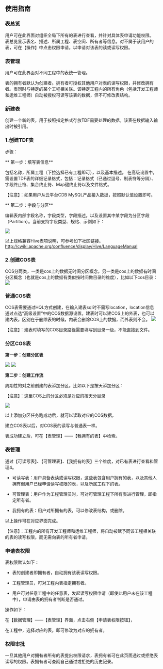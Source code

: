 ## 使用指南

### 表总览

用户可在此界面对组织全局下所有的表进行查看，并针对具体表申请功能权限。
表总览显示表名、描述、所属工程、表空间、所有者等信息。对不属于该用户的表，可在【操作】中点击权限申请，以申请对该表的读或读写权限。

### 表管理

用户可在此界面对不同工程中的表统一管理。

表的拥有者默认为创建者。拥有者可授权其他用户对表的读写权限，并修改拥有者。表同时与特定的某个工程相关联。该特定工程内的所有角色（包括开发工程师和运维工程师）自动被授权可读写该表的数据，但不可修改表结构。

### 新建表

创建一个新的表，用于按照指定格式存放TDF需要处理的数据。该表在数据输入输出时被引用。

### 1.创建TDF表

步骤：

** 第一步：填写表信息**

包括名称，所属工程（下拉选择已有工程即可），以及基本描述。
在高级设置中，需设置TDF表的详细记录格式，包括：记录格式（已通过逗号、制表符等分隔）、字段终止符、集合终止符、Map键终止符以及文件格式。

【注意】：如果用户从云平台CDB MySQL产品接入数据，按照默认值设置即可。

** 第二步：字段与分区**

编辑表内部字段名称，字段类型，字段描述，以及设置其中某字段为分区字段（Partition）。当前支持字段类型、规格、示例如下：

![](http://imgcache.tcecqpoc.fsphere.cn/image/mc.qcloudimg.com/static/img/b7b079fbc49bea3c7a1454af44827550/image.png)

以上规格兼容Hive表项说明，可参考如下社区链接。
http://cwiki.apache.org/confluence/display/Hive/LanguageManual

### 2.创建COS表

COS分两类，一类是cos上的数据无时间分区概念，另一类是cos上的数据有时间分区概念（也就是cos上的数据有类似按时间做目录的维度），比如以下cos目录：
![](http://imgcache.tcecqpoc.fsphere.cn/image/mc.qcloudimg.com/static/img/8aac92adfa282c588df812cf48c631b3/image.png)

### 普通COS表

COS表需要通过HQL方式创建，在输入建表sql时不需写location，location信息通过点选“高级设置”中的COS数据源设置。建表时可以建COS上的外表，也可以建内表，区别在于删除表的时候，内表会删除COS上的数据，而外表则不会。
![](http://imgcache.tcecqpoc.fsphere.cn/image/mc.qcloudimg.com/static/img/08ad0ec727d9fcd05d488638184e6c98/image.png)

【注意】：建表时填写的COS目录路径需要填写到目录一级，不能直接到文件。

### 分区COS表

**第一步：创建分区表**

![](http://imgcache.tcecqpoc.fsphere.cn/image/mc.qcloudimg.com/static/img/46f7cad6c41b893f45658d1101ad9fc8/image.png)
![](http://imgcache.tcecqpoc.fsphere.cn/image/mc.qcloudimg.com/static/img/a61951c161b8844dc4d068039f061244/image.png)

**第二步：创建工作流**

周期性的对之前创建的表添加分区，比如以下是按天添加分区：

【注意】：这里COS上的分区必须是对应的按天分目录

![](http://imgcache.tcecqpoc.fsphere.cn/image/mc.qcloudimg.com/static/img/a3e3845820a5569e179f44fb9371110b/image.png)

以上添加分区任务跑成功后，就可以读取对应的COS数据。

建立COS表以后，对COS表的读写与普通表一样。

表成功建立后，可在【表管理】——【我拥有的表】中检索。

### 表管理

通过【可读写表】、【可管理表】、【我拥有的表】三个维度，对已有表进行查看和管理4。

- 可读写表：用户具备表读或读写权限，这些表包含用户拥有的表，以及其他人拥有但用户已经申请读写权限的表，以及所属工程下的表。

- 可管理表：用户作为工程管理员时，可对可管理工程下所有表进行管理，即指定所有者。

- 我拥有的表：用户对所拥有的表，可以修改表结构，或删除。

以上操作可在对应界面完成。

【注意】：工程内的所有开发工程师和运维工程师，将自动被赋予同该工程相关联的表的读写权限，而无需向表的所有者申请。

### 申请表权限

表权限默认如下：

- 表的创建者即拥有者，自动拥有该表读写权限。

- 工程管理员，可对工程内表指定拥有者。

- 用户可对任意工程中的任意表，发起读写权限申请（即使此用户未在该工程中），申请由表的拥有者判断是否通过。

操作如下：

在【数据管理】——【表管理】界面，点击右侧【申请表权限按钮】，

在工程中，选择对应的表，即可修改为对应的拥有者。

### 权限审批

一旦其他用户对拥有者所有的表提出权限请求，表拥有者可在此页面通过或拒绝表读写的权限。表拥有者可查阅自己通过或拒绝的历史记录。

